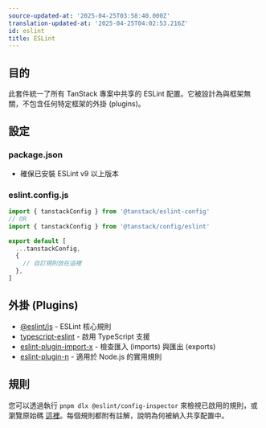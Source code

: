 ```yaml
---
source-updated-at: '2025-04-25T03:58:40.000Z'
translation-updated-at: '2025-04-25T04:02:53.216Z'
id: eslint
title: ESLint
---
```

## 目的

此套件統一了所有 TanStack 專案中共享的 ESLint 配置。它被設計為與框架無關，不包含任何特定框架的外掛 (plugins)。

## 設定

### package.json

- 確保已安裝 ESLint v9 以上版本

### eslint.config.js

```js
import { tanstackConfig } from '@tanstack/eslint-config'
// OR
import { tanstackConfig } from '@tanstack/config/eslint'

export default [
  ...tanstackConfig,
  {
    // 自訂規則放在這裡
  },
]
```

## 外掛 (Plugins)

- [@eslint/js](https://github.com/eslint/eslint) - ESLint 核心規則
- [typescript-eslint](https://github.com/typescript-eslint/typescript-eslint) - 啟用 TypeScript 支援
- [eslint-plugin-import-x](https://github.com/un-ts/eslint-plugin-import-x) - 檢查匯入 (imports) 與匯出 (exports)
- [eslint-plugin-n](https://github.com/eslint-community/eslint-plugin-n) - 適用於 Node.js 的實用規則

## 規則

您可以透過執行 `pnpm dlx @eslint/config-inspector` 來檢視已啟用的規則，或瀏覽原始碼 [這裡](https://github.com/TanStack/config/tree/main/packages/eslint-config)。每個規則都附有註解，說明為何被納入共享配置中。

